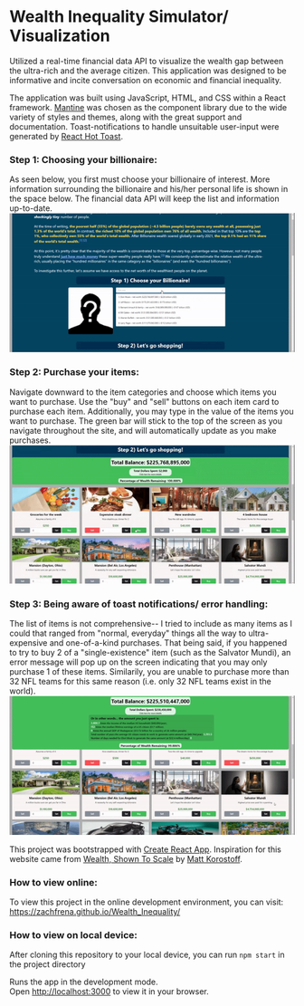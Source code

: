# Wealth Inequality Simulator/ Visualization

Utilized a real-time financial data API to visualize the wealth gap between the ultra-rich and the average citizen.
This application was designed to be informative and incite conversation on economic and financial inequality.



The application was built using JavaScript, HTML, and CSS within a React framework. [Mantine](https://github.com/mantinedev/mantine) was chosen as the component library due to the wide variety of styles and themes, along with the great support and documentation. Toast-notifications to handle unsuitable user-input were generated by [React Hot Toast](https://react-hot-toast.com/).

### Step 1: Choosing your billionaire:
As seen below, you first must choose your billionaire of interest. More information surrounding the billionaire and his/her personal life is shown in the space below. The financial data API will keep the list and information up-to-date.
<img src="https://github.com/zachfrena/Wealth_Inequality/blob/master/Media/choosingBillionaire.gif" width="600"/>

### Step 2: Purchase your items:
Navigate downward to the item categories and choose which items you want to purchase. Use the "buy" and "sell" buttons on each item card to purchase each item. Additionally, you may type in the value of the items you want to purchase. The green bar will stick to the top of the screen as you navigate throughout the site, and will automatically update as you make purchases. 
<img src="https://github.com/zachfrena/Wealth_Inequality/blob/master/Media/buyingItems.gif" width="600"/>


### Step 3: Being aware of toast notifications/ error handling:
The list of items is not comprehensive-- I tried to include as many items as I could that ranged from "normal, everyday" things all the way to ultra-expensive and one-of-a-kind purchases. That being said, if you happened to try to buy 2 of a "single-existence" item (such as the Salvator Mundi), an error message will pop up on the screen indicating that you may only purchase 1 of these items. Similarily, you are unable to purchase more than 32 NFL teams for this same reason (i.e. only 32 NFL teams exist in the world).
<img src="https://github.com/zachfrena/Wealth_Inequality/blob/master/Media/maximumPurchase.gif" width="600"/>

This project was bootstrapped with [Create React App](https://github.com/facebook/create-react-app). 
Inspiration for this website came from [Wealth, Shown To Scale](https://mkorostoff.github.io/1-pixel-wealth/) by [Matt Korostoff](https://github.com/MKorostoff).

### How to view online:

To view this project in the online development environment, you can visit: https://zachfrena.github.io/Wealth_Inequality/

### How to view on local device:

After cloning this repository to your local device, you can run `npm start` in the project directory

Runs the app in the development mode.\
Open [http://localhost:3000](http://localhost:3000) to view it in your browser.

